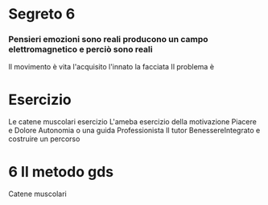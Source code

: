 


# Segreto 6
### Pensieri emozioni sono reali producono un campo elettromagnetico e perciò sono reali
Il movimento è vita l'acquisito l'innato la facciata
Il problema è 

# Esercizio
Le catene muscolari esercizio
L'ameba esercizio della motivazione
Piacere e Dolore 
Autonomia o una guida Professionista 
Il tutor BenessereIntegrato e costruire un percorso

# 6 Il metodo gds

Catene muscolari


  
<!--stackedit_data:
eyJoaXN0b3J5IjpbMTI1MjU3Mzg3MCwtMjA1NDIzMjIwNSwyMT
g1Njc0NjcsLTMzMzgxMzUxM119
-->